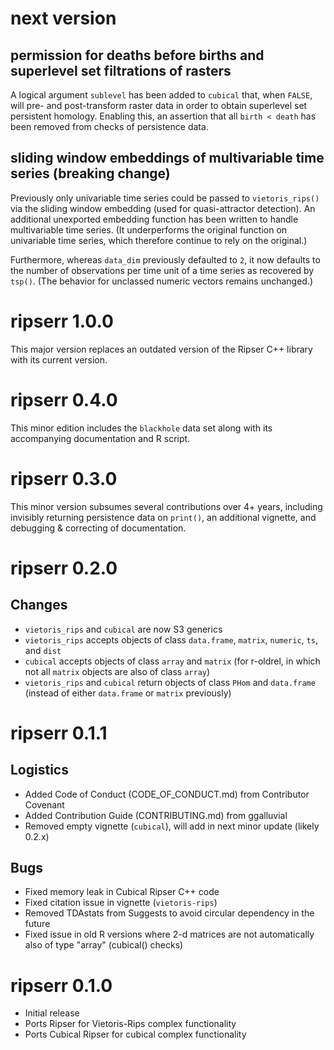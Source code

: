 # next version

## permission for deaths before births and superlevel set filtrations of rasters

A logical argument `sublevel` has been added to `cubical` that, when `FALSE`, will pre- and post-transform raster data in order to obtain superlevel set persistent homology.
Enabling this, an assertion that all `birth < death` has been removed from checks of persistence data.

## sliding window embeddings of multivariable time series (breaking change)

Previously only univariable time series could be passed to `vietoris_rips()` via the sliding window embedding (used for quasi-attractor detection).
An additional unexported embedding function has been written to handle multivariable time series. (It underperforms the original function on univariable time series, which therefore continue to rely on the original.)

Furthermore, whereas `data_dim` previously defaulted to `2`, it now defaults to the number of observations per time unit of a time series as recovered by `tsp()`. (The behavior for unclassed numeric vectors remains unchanged.)

# ripserr 1.0.0

This major version replaces an outdated version of the Ripser C++ library with its current version.

# ripserr 0.4.0

This minor edition includes the `blackhole` data set along with its accompanying documentation and R script.

# ripserr 0.3.0

This minor version subsumes several contributions over 4+ years, including invisibly returning persistence data on `print()`, an additional vignette, and debugging & correcting of documentation.

# ripserr 0.2.0

## Changes

* `vietoris_rips` and `cubical` are now S3 generics
* `vietoris_rips` accepts objects of class `data.frame`, `matrix`, `numeric`, `ts`, and `dist`
* `cubical` accepts objects of class `array` and `matrix` (for r-oldrel, in which not all `matrix` objects are also of class `array`)
* `vietoris_rips` and `cubical` return objects of class `PHom` and `data.frame` (instead of either `data.frame` or `matrix` previously)

# ripserr 0.1.1

## Logistics

* Added Code of Conduct (CODE_OF_CONDUCT.md) from Contributor Covenant
* Added Contribution Guide (CONTRIBUTING.md) from ggalluvial
* Removed empty vignette (`cubical`), will add in next minor update (likely 0.2.x)

## Bugs

* Fixed memory leak in Cubical Ripser C++ code
* Fixed citation issue in vignette (`vietoris-rips`)
* Removed TDAstats from Suggests to avoid circular dependency in the future
* Fixed issue in old R versions where 2-d matrices are not automatically also of type "array" (cubical() checks)

# ripserr 0.1.0

* Initial release
* Ports Ripser for Vietoris-Rips complex functionality
* Ports Cubical Ripser for cubical complex functionality
